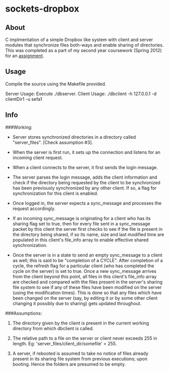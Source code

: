 sockets-dropbox
===============



About
-----

C implmentation of a simple Dropbox like system with client and server modules 
that synchronize files both-ways and enable sharing of directories. This was
completed as a part of my second year coursework (Spring 2012) for an
[assignment](http://www.cdf.toronto.edu/~csc209h/winter/posted_assignments/a4.shtml).



Usage
-----

Compile the source using the Makefile provided.

Server Usage: Execute ./dbserver.
Client Usage: ./dbclient -h 127.0.0.1 -d clientDir1 -u sefa1



Info
----

###Working:

 * Server stores synchronized directories in a directory called 
	"server_files". [Check assumption #3].

 * When the server is first run, it sets up the connection and listens
	for an incoming client request.

 * When a client connects to the server, it first sends the login message.

 * The server parses the login message, adds the client information and
	check if the directory being requested by the client to be synchronized
	has been previously synchronized by any other client. If so, a flag for
	synchronization for this client is enabled.

 * Once logged in, the server expects a sync\_message and processes the
   request accordingly.

  * If an incoming sync\_message is originating for a client who has 
  its sharing flag set to true, then for every file sent in a sync\_message
  packet by this client the server first checks to see if the file is
  present in the directory being shared, if so its name, size and last
  modified time are populated in this client's file\_info array to enable
  effective shared synchronization.
  

  * Once the server is in a state to send an empty sync\_message to a
  client as well; this is said to be "completion of a CYCLE". After
  completion of a cycle, the refresh flag for a particular client (who
  has completed the cycle on the server) is set to true. Once a new 
  sync\_message arrives from the client beyond this point, all files in 
  this client's file_info array are checked and compared with the files
  present in the server's sharing file system to see if any of these files
  have been modified on the server (using the modification times). This is
  done so that any files which have been changed on the server (say, by
  editing it or by some other client changing it possibly due to sharing)
  gets updated throughout.

###Assumptions:
 1. The directory given by the client is present in the current working 
	directory from which dbclient is called.
 
 2. The relative path to a file on the server or client never exceeds 255 in 
	length. Eg: 'server\_files/client_dir/somefile' < 255.

 3. A server, if rebooted is assumed to take no notice of files already
	present in its sharing file system from previous executions; upon booting. 
	Hence the folders are presumed to be empty.
